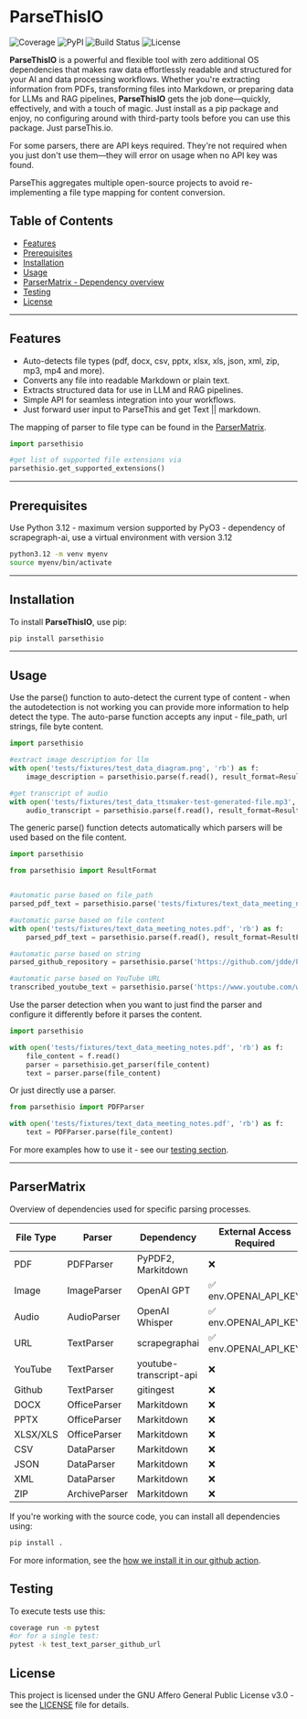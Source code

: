 # ParseThisIO

![Coverage](./coverage.svg)
![PyPI](https://img.shields.io/pypi/v/ParseThis)
![Build Status](https://img.shields.io/github/workflow/status/jdde/ParseThis/CI)
![License](https://img.shields.io/github/license/jdde/ParseThis)


**ParseThisIO** is a powerful and flexible tool with zero additional OS dependencies that makes raw data effortlessly readable and structured for your AI and data processing workflows. Whether you're extracting information from PDFs, transforming files into Markdown, or preparing data for LLMs and RAG pipelines, **ParseThisIO** gets the job done—quickly, effectively, and with a touch of magic.
Just install as a pip package and enjoy, no configuring around with third-party tools before you can use this package. Just parseThis.io.

For some parsers, there are API keys required. They're not required when you just don't use them—they will error on usage when no API key was found.

ParseThis aggregates multiple open-source projects to avoid re-implementing a file type mapping for content conversion.

## Table of Contents
- [Features](#features)
- [Prerequisites](#prerequisites)
- [Installation](#installation)
- [Usage](#usage)
- [ParserMatrix - Dependency overview](#ParserMatrix)
- [Testing](#Testing)
- [License](#License)

---

## Features
- Auto-detects file types (pdf, docx, csv, pptx, xlsx, xls, json, xml, zip, mp3, mp4 and more).
- Converts any file into readable Markdown or plain text.
- Extracts structured data for use in LLM and RAG pipelines.
- Simple API for seamless integration into your workflows.
- Just forward user input to ParseThis and get Text || markdown.

The mapping of parser to file type can be found in the [ParserMatrix](#parsermatrix---when-is-which-dependency-used).

```python
import parsethisio

#get list of supported file extensions via 
parsethisio.get_supported_extensions()
```


---

## Prerequisites
Use Python 3.12 - maximum version supported by PyO3 - dependency of scrapegraph-ai, use a virtual environment with version 3.12
```sh
python3.12 -m venv myenv
source myenv/bin/activate
```

---

## Installation

To install **ParseThisIO**, use pip:

```bash
pip install parsethisio
```

---

## Usage
Use the parse() function to auto-detect the current type of content - when the autodetection is not working you can provide more information to help detect the type.
The auto-parse function accepts any input - file_path, url strings, file byte content.
```python
import parsethisio

#extract image description for llm
with open('tests/fixtures/test_data_diagram.png', 'rb') as f:
    image_description = parsethisio.parse(f.read(), result_format=ResultFormat.TXT)

#get transcript of audio
with open('tests/fixtures/test_data_ttsmaker-test-generated-file.mp3', 'rb') as f:
    audio_transcript = parsethisio.parse(f.read(), result_format=ResultFormat.TXT)
```

The generic parse() function detects automatically which parsers will be used based on the file content.

```python
import parsethisio

from parsethisio import ResultFormat


#automatic parse based on file_path
parsed_pdf_text = parsethisio.parse('tests/fixtures/text_data_meeting_notes.pdf', result_format=ResultFormat.TXT)

#automatic parse based on file content
with open('tests/fixtures/text_data_meeting_notes.pdf', 'rb') as f:
    parsed_pdf_text = parsethisio.parse(f.read(), result_format=ResultFormat.TXT)  # works with any bytes content

#automatic parse based on string
parsed_github_repository = parsethisio.parse('https://github.com/jdde/ParseThis', result_format=ResultFormat.TXT)

#automatic parse based on YouTube URL
transcribed_youtube_text = parsethisio.parse('https://www.youtube.com/watch?v=ca7QkcAGe', result_format=ResultFormat.TXT)
```

Use the parser detection when you want to just find the parser and configure it differently before it parses the content.
```python
import parsethisio

with open('tests/fixtures/text_data_meeting_notes.pdf', 'rb') as f:
    file_content = f.read()
    parser = parsethisio.get_parser(file_content)
    text = parser.parse(file_content)
```

Or just directly use a parser.
```python
from parsethisio import PDFParser

with open('tests/fixtures/text_data_meeting_notes.pdf', 'rb') as f:
    text = PDFParser.parse(file_content)
```

For more examples how to use it - see our [testing section](tests/test_automatic_parser_selection.py).

---

## ParserMatrix
Overview of dependencies used for specific parsing processes.

| File Type | Parser         | Dependency          | External Access Required |
|-----------|----------------|---------------------|---------------------|
| PDF       | PDFParser      | PyPDF2, Markitdown | ❌ |
| Image     | ImageParser    | OpenAI GPT         | ✅ env.OPENAI_API_KEY|
| Audio     | AudioParser    | OpenAI Whisper     | ✅ env.OPENAI_API_KEY |
| URL       | TextParser     | scrapegraphai      | ✅ env.OPENAI_API_KEY |
| YouTube   | TextParser  | youtube-transcript-api | ❌ |
| Github    | TextParser     | gitingest          | ❌ |
| DOCX      | OfficeParser   | Markitdown         | ❌ |
| PPTX      | OfficeParser   | Markitdown         | ❌ |
| XLSX/XLS  | OfficeParser   | Markitdown         | ❌ |
| CSV       | DataParser     | Markitdown         | ❌ |
| JSON      | DataParser     | Markitdown         | ❌ |
| XML       | DataParser     | Markitdown         | ❌ |
| ZIP       | ArchiveParser  | Markitdown         | ❌ |


If you're working with the source code, you can install all dependencies using:

```bash
pip install .
```
For more information, see the [how we install it in our github action](.github/workflows/coverage.yml).


## Testing
To execute tests use this:

```bash
coverage run -m pytest
#or for a single test:
pytest -k test_text_parser_github_url
```


## License
This project is licensed under the GNU Affero General Public License v3.0 - see the [LICENSE](LICENSE) file for details.
